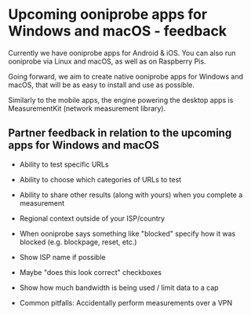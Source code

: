# Upcoming ooniprobe apps for Windows and macOS - feedback

Currently we have ooniprobe apps for Android & iOS. You can also run ooniprobe via Linux and macOS, as well as on Raspberry Pis.

Going forward, we aim to create native ooniprobe apps for Windows and macOS, that will be as easy to install and use as possible.

Similarly to the mobile apps, the engine powering the desktop apps is MeasurementKit (network measurement library).

## Partner feedback in relation to the upcoming apps for Windows and macOS

* Ability to test specific URLs

* Ability to choose which categories of URLs to test

* Ability to share other results (along with yours) when you complete a measurement

* Regional context outside of your ISP/country

* When ooniprobe says something like "blocked" specify how it was blocked (e.g. blockpage, reset, etc.)

* Show ISP name if possible

* Maybe "does this look correct" checkboxes

* Show how much bandwidth is being used / limit data to a cap

* Common pitfalls: Accidentally perform measurements over a VPN
